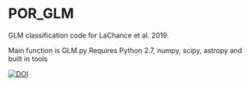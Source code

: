 # POR_GLM

GLM classification code for LaChance et al. 2019.

Main function is GLM.py
Requires Python 2.7, numpy, scipy, astropy and built in tools

[![DOI](https://zenodo.org/badge/187887805.svg)](https://zenodo.org/badge/latestdoi/187887805)

